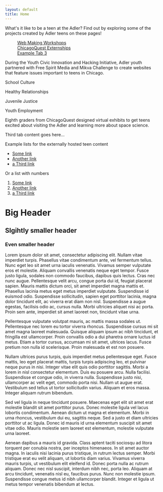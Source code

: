 ```yaml
---
layout: default
title: Home
---
```


What's it like to be a teen at the Adler? Find out by exploring some of the projects created by Adler teens on these pages!

<dl class="tabs" data-tab>
  <dd class="active"><a href="#tab-1">Web Making Workshops</a></dd>
  <dd><a href="#tab-2">ChicagoQuest Externships</a></dd>
  <dd><a href="#tab-3">Example Tab 3</a></dd>
</dl>
<div class="tabs-content">
  <div class="content active" id="tab-1">
    <p>During the Youth Civic Innovation and Hacking Initiative, Adler youth partnered with Free Spirit Media and Mikva Challenge to create websites that feature issues important to teens in Chicago.</p>
    <p>School Culture</p>
    <p>Healthy Relationships</p>
    <p>Juvenile Justice</p>
    <p>Youth Employment</p>
  </div>
  <div class="content" id="tab-2">
    <p>Eighth graders from ChicagoQuest designed virtual exhibits to get teens excited about visiting the Adler and learning more about space science.</p>
  </div>
  <div class="content" id="tab-3">
    <p>Third tab content goes here...</p>
  </div>
</div>

Example lists for the externally hosted teen content

- [Some link](http://www.google.com)
- [Another link](http://www.cnn.com)
- [a Third link](http://www.adlerplanetarium.org)

Or a list with numbers

1. [Some link](http://www.google.com)
2. [Another link](http://www.cnn.com)
3. [a Third link](http://www.adlerplanetarium.org)

# Big Header

## Slgihtly smaller header

### Even smaller header

Lorem ipsum dolor sit amet, consectetur adipiscing elit. Nullam vitae imperdiet turpis. Phasellus vitae condimentum ante, vel fermentum tellus. Nunc eget leo sit amet urna iaculis venenatis. Vivamus semper vulputate eros et molestie. Aliquam convallis venenatis neque eget tempor. Fusce justo ligula, sodales non commodo faucibus, dapibus quis lectus. Cras nec nunc augue. Pellentesque velit arcu, congue porta dui id, feugiat placerat sapien. Mauris mattis dictum orci, sit amet imperdiet magna mattis et. Phasellus lacinia metus eget metus imperdiet vulputate. Suspendisse id euismod odio. Suspendisse sollicitudin, sapien eget porttitor lacinia, magna dolor tincidunt elit, ac viverra erat diam non nisl. Suspendisse a augue egestas, facilisis odio ac, cursus nulla. Morbi ultricies aliquet nisi ac porta. Proin sem ante, imperdiet sit amet laoreet non, tincidunt vitae urna.

Pellentesque vulputate volutpat mauris, ac mattis massa sodales ut. Pellentesque nec lorem eu tortor viverra rhoncus. Suspendisse cursus mi sit amet magna laoreet malesuada. Quisque aliquam ipsum ac nibh tincidunt, et fringilla est ullamcorper. Proin convallis odio a dui pharetra ornare luctus id metus. Etiam a tortor cursus, accumsan mi sit amet, ultrices lacus. Fusce pretium non nulla id scelerisque. Proin malesuada et est non posuere.

Nullam ultrices purus turpis, quis imperdiet metus pellentesque eget. Fusce mattis, leo eget placerat mattis, turpis turpis adipiscing leo, et pulvinar neque purus in nisi. Integer vitae elit quis odio porttitor sagittis. Morbi a lorem in nisl consectetur elementum. Duis eu posuere arcu. Nulla facilisi. Suspendisse et congue odio, in viverra nulla. Suspendisse justo nisi, ullamcorper ac velit eget, commodo porta nisi. Nullam ut augue erat. Vestibulum sed tellus ut tortor sollicitudin varius. Aliquam et eros massa. Integer aliquam rutrum bibendum.

Sed vel ligula in neque tincidunt posuere. Maecenas eget elit sit amet erat molestie blandit sit amet porttitor purus. Donec molestie ligula vel lacus lobortis condimentum. Aenean dictum ut magna et elementum. Morbi in urna rhoncus, vestibulum dui eu, sagittis neque. Sed a justo et diam ultricies porttitor ut ac ligula. Donec id mauris id urna elementum suscipit sit amet vitae odio. Mauris molestie sem laoreet est elementum, molestie vulputate urna laoreet.

Aenean dapibus a mauris id gravida. Class aptent taciti sociosqu ad litora torquent per conubia nostra, per inceptos himenaeos. In sit amet auctor magna. In iaculis nisi lacinia purus tristique, in rutrum lectus semper. Morbi tristique erat eu velit aliquam, ut lobortis diam varius. Vivamus viverra mauris turpis, ut vestibulum elit eleifend id. Donec porta nulla ac rutrum aliquam. Donec nec nisl suscipit, interdum nibh nec, porta leo. Aliquam at arcu tincidunt, venenatis nisl eu, faucibus purus. Nunc non molestie ipsum. Suspendisse congue metus id nibh ullamcorper blandit. Integer et ligula ut metus tempor venenatis bibendum at lectus.

